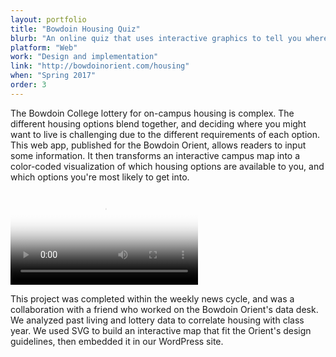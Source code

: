 ```yaml
---
layout: portfolio
title: "Bowdoin Housing Quiz"
blurb: "An online quiz that uses interactive graphics to tell you where you can—and are likely to—live at Bowdoin next year."
platform: "Web"
work: "Design and implementation"
link: "http://bowdoinorient.com/housing"
when: "Spring 2017"
order: 3
---
```


The Bowdoin College lottery for on-campus housing is complex. The different housing options blend together, and deciding where you might want to live is challenging due to the different requirements of each option. This web app, published for the Bowdoin Orient, allows readers to input some information. It then transforms an interactive campus map into a color-coded visualization of which housing options are available to you, and which options you're most likely to get into.

<video src="/img/portfolio/housing/demo.mov" autoplay loop poster="2.png" class="portfolio-image"></video>

This project was completed within the weekly news cycle, and was a collaboration with a friend who worked on the Bowdoin Orient's data desk. We analyzed past living and lottery data to correlate housing with class year. We used SVG to build an interactive map that fit the Orient's design guidelines, then embedded it in our WordPress site.